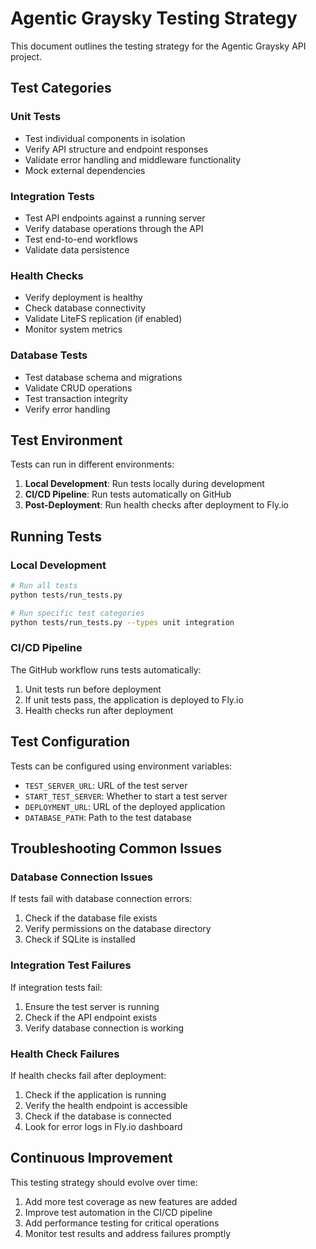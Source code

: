 # Agentic Graysky Testing Strategy

This document outlines the testing strategy for the Agentic Graysky API project.

## Test Categories

### Unit Tests
- Test individual components in isolation
- Verify API structure and endpoint responses
- Validate error handling and middleware functionality
- Mock external dependencies

### Integration Tests
- Test API endpoints against a running server
- Verify database operations through the API
- Test end-to-end workflows
- Validate data persistence

### Health Checks
- Verify deployment is healthy
- Check database connectivity
- Validate LiteFS replication (if enabled)
- Monitor system metrics

### Database Tests
- Test database schema and migrations
- Validate CRUD operations
- Test transaction integrity
- Verify error handling

## Test Environment

Tests can run in different environments:

1. **Local Development**: Run tests locally during development
2. **CI/CD Pipeline**: Run tests automatically on GitHub
3. **Post-Deployment**: Run health checks after deployment to Fly.io

## Running Tests

### Local Development

```bash
# Run all tests
python tests/run_tests.py

# Run specific test categories
python tests/run_tests.py --types unit integration
```

### CI/CD Pipeline

The GitHub workflow runs tests automatically:
1. Unit tests run before deployment
2. If unit tests pass, the application is deployed to Fly.io
3. Health checks run after deployment

## Test Configuration

Tests can be configured using environment variables:

- `TEST_SERVER_URL`: URL of the test server
- `START_TEST_SERVER`: Whether to start a test server
- `DEPLOYMENT_URL`: URL of the deployed application
- `DATABASE_PATH`: Path to the test database

## Troubleshooting Common Issues

### Database Connection Issues

If tests fail with database connection errors:

1. Check if the database file exists
2. Verify permissions on the database directory
3. Check if SQLite is installed

### Integration Test Failures

If integration tests fail:

1. Ensure the test server is running
2. Check if the API endpoint exists
3. Verify database connection is working

### Health Check Failures

If health checks fail after deployment:

1. Check if the application is running
2. Verify the health endpoint is accessible
3. Check if the database is connected
4. Look for error logs in Fly.io dashboard

## Continuous Improvement

This testing strategy should evolve over time:

1. Add more test coverage as new features are added
2. Improve test automation in the CI/CD pipeline
3. Add performance testing for critical operations
4. Monitor test results and address failures promptly 